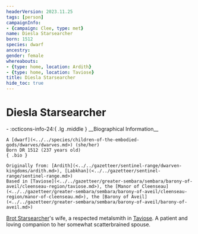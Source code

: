 ```yaml
---
headerVersion: 2023.11.25
tags: [person]
campaignInfo:
- {campaign: Clee, type: met}
name: Diesla Starsearcher
born: 1512
species: dwarf
ancestry:
gender: female
whereabouts:
- {type: home, location: Ardith}
- {type: home, location: Taviose}
title: Diesla Starsearcher
hide_toc: true
---
```


# Diesla Starsearcher
<div class="grid cards ext-narrow-margin ext-one-column" markdown>
- :octicons-info-24:{ .lg .middle } __Biographical Information__

    A [dwarf](<../../species/children-of-the-embodied-gods/dwarves/dwarves.md>) (she/her)  
    Born DR 1512 (237 years old)  
    { .bio }

    Originally from: [Ardith](<../../gazetteer/sentinel-range/dwarven-kingdoms/ardith.md>), [Labkhan](<../../gazetteer/sentinel-range/sentinel-range.md>)
    Based in [Taviose](<../../gazetteer/greater-sembara/sembara/barony-of-aveil/cleenseau-region/taviose.md>), the [Manor of Cleenseau](<../../gazetteer/greater-sembara/sembara/barony-of-aveil/cleenseau-region/manor-of-cleenseau.md>), the [Barony of Aveil](<../../gazetteer/greater-sembara/sembara/barony-of-aveil/barony-of-aveil.md>)
</div>


[Brot Starsearcher](<./brot-starsearcher.md>)'s wife, a respected metalsmith in [Taviose](<../../gazetteer/greater-sembara/sembara/barony-of-aveil/cleenseau-region/taviose.md>). A patient and loving companion to her somewhat scatterbrained spouse.